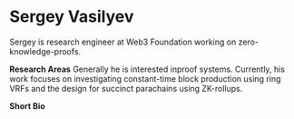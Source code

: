 # Sergey Vasilyev

Sergey is research engineer at Web3 Foundation working on zero-knowledge-proofs.

**Research Areas**
Generally he is interested inproof systems. Currently, his work focuses on investigating constant-time block production using ring VRFs and the design for succinct parachains using ZK-rollups.  

**Short Bio** 


